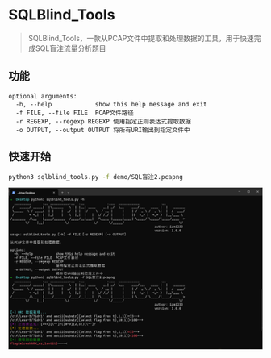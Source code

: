# SQLBlind_Tools

> SQLBlind_Tools，一款从PCAP文件中提取和处理数据的工具，用于快速完成SQL盲注流量分析题目

## 功能

```
optional arguments:
  -h, --help            show this help message and exit
  -f FILE, --file FILE  PCAP文件路径
  -r REGEXP, --regexp REGEXP 使用指定正则表达式提取数据
  -o OUTPUT, --output OUTPUT 将所有URI输出到指定文件中
```

## 快速开始

```bash
python3 sqlblind_tools.py -f demo/SQL盲注2.pcapng
```

![run](demo/run.png)